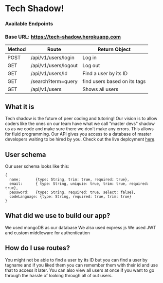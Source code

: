 # Tech Shadow!

### Available Endpoints
### Base URL: https://tech-shadow.herokuapp.com

|       Method        |      Route            | Return Object                         
| -------------       |-----------------------| ------------------------------------------
| POST                | /api/v1/users/login   | Log in   
| GET                 | /api/v1/users/logout  | Log out   
| GET                 | /api/v1/users/Id      | Find a user by its ID
| GET                 | /search?term=query    | find users based on its tags   
| GET                 | /api/v1/users         | Shows all users 


## What it is
Tech shadow is the future of peer coding and tutoring! Our vision is to allow coders like the ones on our team have what we call "master devs" shadow us as we code and make sure there we don't make any errors. This allows for fluid programming. Our API gives you access to a database of master developers waiting to be hired by you. Check out the live deployment [here](https://tech-shadow.herokuapp.com).

## User schema
Our user schema looks like this:
```
{
  name:       {type: String, trim: true, required: true},
  email:      { type: String, uniquie: true, trim: true, required: true},
  password:   {type: String, required: true, select: false},
  codeLanguage: {type: String, required: true, trim: true}
}
```

## What did we use to build our app?
We used mongoDB as our database
We also used express js
We used JWT and custom middleware for authentication

## How do I use routes?
You might not be able to find a user by its ID but you can find a user by tagname and if you liked them you can remember them with their id and use that to access it later. You can also view all users at once if you want to go through the hassle of looking through all of out users. 

